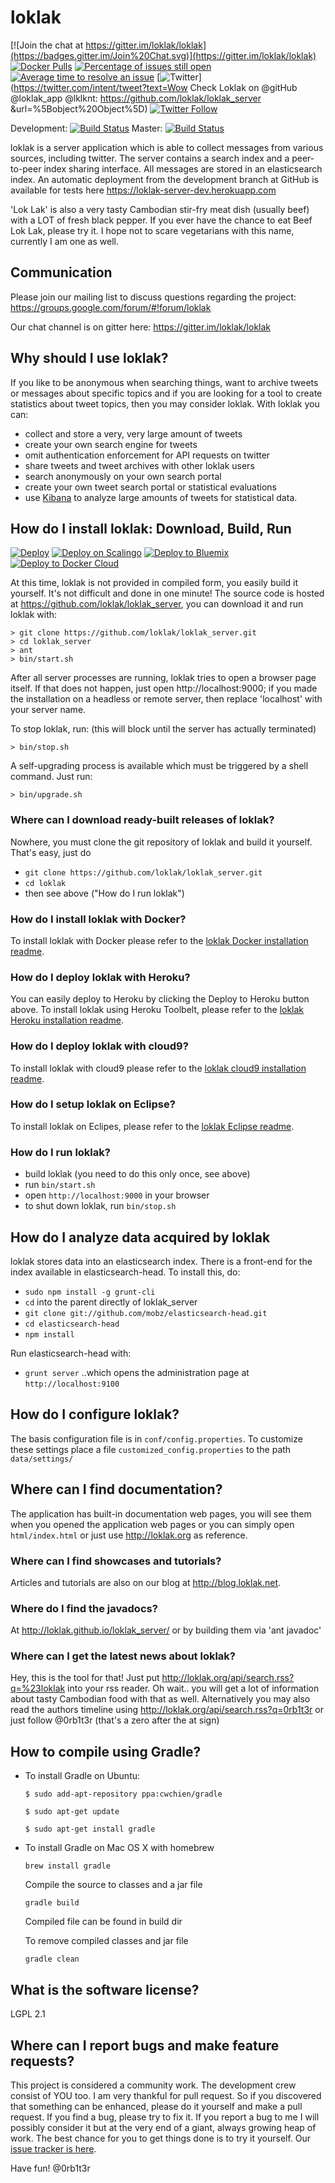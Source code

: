 # loklak
[![Join the chat at https://gitter.im/loklak/loklak](https://badges.gitter.im/Join%20Chat.svg)](https://gitter.im/loklak/loklak)
[![Docker Pulls](https://img.shields.io/docker/pulls/mariobehling/loklak.svg?maxAge=2592000?style=flat-square)](https://hub.docker.com/r/mariobehling/loklak/)
[![Percentage of issues still open](http://isitmaintained.com/badge/open/loklak/loklak_server.svg)](http://isitmaintained.com/project/loklak/loklak_server "Percentage of issues still open")
[![Average time to resolve an issue](http://isitmaintained.com/badge/resolution/loklak/loklak_server.svg)](http://isitmaintained.com/project/loklak/loklak_server "Average time to resolve an issue")
[![Twitter](https://img.shields.io/twitter/url/http/shields.io.svg?style=social)](https://twitter.com/intent/tweet?text=Wow Check Loklak on @gitHub @loklak_app @lklknt: https://github.com/loklak/loklak_server &url=%5Bobject%20Object%5D)
[![Twitter Follow](https://img.shields.io/twitter/follow/lklknt.svg?style=social&label=Follow&maxAge=2592000?style=flat-square)](https://twitter.com/lklknt)

Development: [![Build Status](https://travis-ci.org/loklak/loklak_server.svg?branch=development)](https://travis-ci.org/loklak/loklak_server)
Master: [![Build Status](https://travis-ci.org/loklak/loklak_server.svg?branch=master)](https://travis-ci.org/loklak/loklak_server)

loklak is a server application which is able to collect messages from various sources, including twitter. The server contains a search index and a peer-to-peer index sharing interface. All messages are stored in an elasticsearch index. An automatic deployment from the development branch at GitHub is available for tests here https://loklak-server-dev.herokuapp.com

'Lok Lak' is also a very tasty Cambodian stir-fry meat dish (usually beef) with a LOT of fresh black pepper. If you ever have the chance to eat Beef Lok Lak, please try it. I hope not to scare vegetarians with this name, currently I am one as well.

## Communication

Please join our mailing list to discuss questions regarding the project: https://groups.google.com/forum/#!forum/loklak

Our chat channel is on gitter here: https://gitter.im/loklak/loklak

## Why should I use loklak?

If you like to be anonymous when searching things, want to archive tweets or messages about specific topics and if you are looking for a tool to create statistics about tweet topics, then you may consider loklak. With loklak you can:

- collect and store a very, very large amount of tweets
- create your own search engine for tweets
- omit authentication enforcement for API requests on twitter
- share tweets and tweet archives with other loklak users
- search anonymously on your own search portal
- create your own tweet search portal or statistical evaluations
- use [Kibana](https://github.com/elastic/kibana) to analyze large amounts of tweets for statistical data.

## How do I install loklak: Download, Build, Run

[![Deploy](https://www.herokucdn.com/deploy/button.svg)](https://heroku.com/deploy)
[![Deploy on Scalingo](https://cdn.scalingo.com/deploy/button.svg)](https://my.scalingo.com/deploy?source=https://github.com/loklak/loklak_server)
[![Deploy to Bluemix](https://bluemix.net/deploy/button.png)](https://bluemix.net/deploy?repository=https://github.com/loklak/loklak_server)
[![Deploy to Docker Cloud](https://files.cloud.docker.com/images/deploy-to-dockercloud.svg)](https://cloud.docker.com/stack/deploy/)

At this time, loklak is not provided in compiled form, you easily build it yourself. It's not difficult and done in one minute! The source code is hosted at https://github.com/loklak/loklak_server, you can download it and run loklak with:

    > git clone https://github.com/loklak/loklak_server.git
    > cd loklak_server
    > ant
    > bin/start.sh

After all server processes are running, loklak tries to open a browser page itself. If that does not happen, just open http://localhost:9000; if you made the installation on a headless or remote server, then replace 'localhost' with your server name.

To stop loklak, run: (this will block until the server has actually terminated)

    > bin/stop.sh

A self-upgrading process is available which must be triggered by a shell command. Just run:

    > bin/upgrade.sh

### Where can I download ready-built releases of loklak?

Nowhere, you must clone the git repository of loklak and build it yourself. That's easy, just do
- `git clone https://github.com/loklak/loklak_server.git`
- `cd loklak`
- then see above ("How do I run loklak")

### How do I install loklak with Docker?
To install loklak with Docker please refer to the [loklak Docker installation readme](/docs/installation_docker.md).

### How do I deploy loklak with Heroku?
You can easily deploy to Heroku by clicking the Deploy to Heroku button above. To install loklak using Heroku Toolbelt, please refer to the [loklak Heroku installation readme](/docs/installation_heroku.md).

### How do I deploy loklak with cloud9?
To install loklak with cloud9 please refer to the [loklak cloud9 installation readme](/docs/installation_cloud9.md).

### How do I setup loklak on Eclipse?

To install loklak on Eclipes, please refer to the [loklak Eclipse readme](/docs/eclipseSetup.md).

### How do I run loklak?

- build loklak (you need to do this only once, see above)
- run `bin/start.sh`
- open `http://localhost:9000` in your browser
- to shut down loklak, run `bin/stop.sh`

## How do I analyze data acquired by loklak

loklak stores data into an elasticsearch index. There is a front-end
for the index available in elasticsearch-head. To install this, do:
- `sudo npm install -g grunt-cli`
- `cd` into the parent directly of loklak_server
- `git clone git://github.com/mobz/elasticsearch-head.git`
- `cd elasticsearch-head`
- `npm install`

Run elasticsearch-head with:
- `grunt server`
..which opens the administration page at `http://localhost:9100`

## How do I configure loklak?

The basis configuration file is in ```conf/config.properties```. To customize these settings place a file ```customized_config.properties``` to the path ```data/settings/```

## Where can I find documentation?

The application has built-in documentation web pages, you will see them when you opened the application web pages or you can simply open `html/index.html` or just use http://loklak.org as reference. 

### Where can I find showcases and tutorials?

Articles and tutorials are also on our blog at http://blog.loklak.net.

### Where do I find the javadocs?

At http://loklak.github.io/loklak_server/ or by building them via 'ant javadoc'

### Where can I get the latest news about loklak?

Hey, this is the tool for that! Just put http://loklak.org/api/search.rss?q=%23loklak into your rss reader. Oh wait.. you will get a lot of information about tasty Cambodian food with that as well. Alternatively you may also read the authors timeline using http://loklak.org/api/search.rss?q=0rb1t3r or just follow @0rb1t3r (that's a zero after the at sign)

## How to compile using Gradle?
- To install Gradle on Ubuntu:

  ```
  $ sudo add-apt-repository ppa:cwchien/gradle

  $ sudo apt-get update

  $ sudo apt-get install gradle
  ```
- To install Gradle on Mac OS X with homebrew

  ```
  brew install gradle
  ```

  Compile the source to classes and a jar file

  ```
  gradle build
  ```

  Compiled file can be found in build dir
  
  To remove compiled classes and jar file

  ```
  gradle clean
  ```


## What is the software license?

LGPL 2.1


## Where can I report bugs and make feature requests?

This project is considered a community work. The development crew consist of YOU too. I am very thankful for pull request. So if you discovered that something can be enhanced, please do it yourself and make a pull request. If you find a bug, please try to fix it. If you report a bug to me I will possibly consider it but at the very end of a giant, always growing heap of work. The best chance for you to get things done is to try it yourself. Our [issue tracker is here](https://github.com/loklak/loklak_server/issues).


Have fun!
@0rb1t3r
